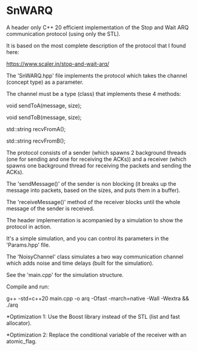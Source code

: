 # SnWARQ
A header only C++ 20 efficient implementation of the Stop and Wait ARQ communication protocol (using only the STL).

It is based on the most complete description of the protocol that I found here:

https://www.scaler.in/stop-and-wait-arq/

The 'SnWARQ.hpp' file implements the protocol which takes the channel (concept type) as a parameter.

The channel must be a type (class) that implements these 4 methods:

void sendToA(message, size);

void sendToB(message, size);

std::string recvFromA();

std::string recvFromB();

The protocol consists of a sender (which spawns 2 background threads (one for sending and one for receiving the ACKs))
and a receiver (which spawns one background thread for receiving the packets and sending the ACKs).

The 'sendMessage()' of the sender is non blocking (it breaks up the message into packets, based on the sizes, and puts them in a buffer).

The 'receiveMessage()' method of the receiver blocks until the whole message of the sender is received.

The header implementation is acompanied by a simulation to show the protocol in action.

It's a simple simulation, and you can control its parameters in the 'Params.hpp' file.

The 'NoisyChannel' class simulates a two way communication channel which adds noise and time delays (built for the simulation).

See the 'main.cpp' for the simulation structure.

Compile and run: 

g++ -std=c++20 main.cpp -o arq -Ofast -march=native -Wall -Wextra && ./arq

*Optimization 1: Use the Boost library instead of the STL (list and fast allocator).

*Optimization 2: Replace the conditional variable of the receiver with an atomic_flag.
